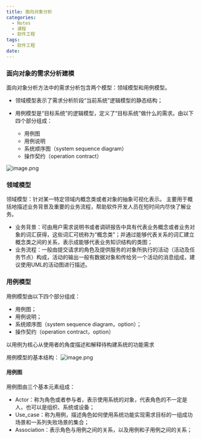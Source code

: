 ```yaml
---
title: 面向对象分析
categories:
  - Notes
  - 课程
  - 软件工程
tags:
  - 软件工程
date:
---
```

### 面向对象的需求分析建模
面向对象分析方法中的需求分析包含两个模型：领域模型和用例模型。

- 领域模型表示了需求分析阶段“当前系统”逻辑模型的静态结构；

- 用例模型是“目标系统”的逻辑模型，定义了“目标系统”做什么的需求。由以下四个部分组成：
	- 用例图
	- 用例说明
	- 系统顺序图（system sequence diagram）
	- 操作契约（operation contract）

![image.png](https://cdn.jsdelivr.net/gh/zhengyangWang1/image@main/img/20231020111522.png)

### 领域模型
领域模型：针对某一特定领域内概念类或者对象的抽象可视化表示。
主要用于概括地描述业务背景及重要的业务流程，帮助软件开发人员在短时间内尽快了解业务。
- 业务背景：可由用户需求说明书或者调研报告中具有代表业务概念或者业务对象的词汇获得，这些词汇可统称为“概念类”；并通过能够代表关系的词汇建立概念类之间的关系，表示成能够代表业务知识结构的类图；
- 业务流程：一般由提交请求的角色及提供服务的对象所执行的活动（活动及任务节点）构成，活动的输出一般有数据对象和传给另一个活动的消息组成，建议使用UML的活动图进行描述。

### 用例模型
用例模型由以下四个部分组成：
- 用例图；
- 用例说明；
- 系统顺序图（system sequence diagram，option）；
- 操作契约（operation contract，option）

以用例为核心从使用者的角度描述和解释待构建系统的功能需求

用例模型的基本结构：
![image.png](https://cdn.jsdelivr.net/gh/zhengyangWang1/image@main/img/20231027105954.png)

#### 用例图
用例图由三个基本元素组成：
- Actor：称为角色或者参与者，表示使用系统的对象，代表角色的不一定是人，也可以是组织、系统或设备；
- Use_case：称为用例，描述角色如何使用系统功能实现需求目标的一组成功场景和一系列失败场景的集合；
- Association：表示角色与用例之间的关系，以及用例和子用例之间的关系；
